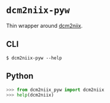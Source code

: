 # `dcm2niix-pyw`

Thin wrapper around [dcm2niix](https://github.com/rordenlab/dcm2niix).

## CLI

```console
$ dcm2niix-pyw --help
```

## Python

```python
>>> from dcm2niix_pyw import dcm2niix
>>> help(dcm2niix)
```
